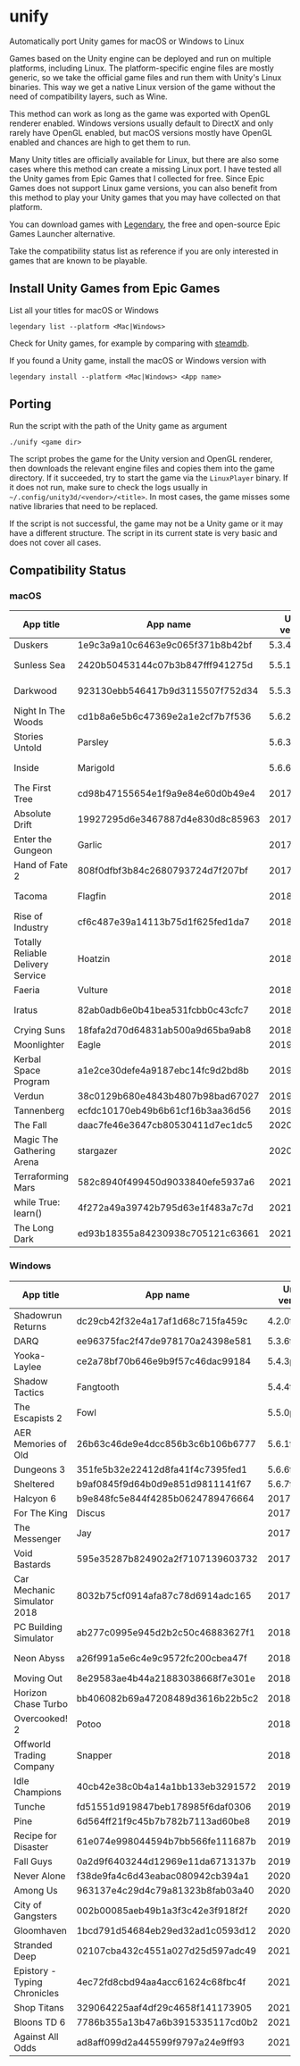 # unify
Automatically port Unity games for macOS or Windows to Linux

Games based on the Unity engine can be deployed and run on multiple platforms, including Linux.
The platform-specific engine files are mostly generic, so we take the official game files and run them with Unity's Linux binaries.
This way we get a native Linux version of the game without the need of compatibility layers, such as Wine.

This method can work as long as the game was exported with OpenGL renderer enabled.
Windows versions usually default to DirectX and only rarely have OpenGL enabled, but macOS versions mostly have OpenGL enabled and chances are high to get them to run.

Many Unity titles are officially available for Linux, but there are also some cases where this method can create a missing Linux port.
I have tested all the Unity games from Epic Games that I collected for free.
Since Epic Games does not support Linux game versions, you can also benefit from this method to play your Unity games that you may have collected on that platform.

You can download games with [Legendary](https://github.com/derrod/legendary), the free and open-source Epic Games Launcher alternative.

Take the compatibility status list as reference if you are only interested in games that are known to be playable.

## Install Unity Games from Epic Games

List all your titles for macOS or Windows

```
legendary list --platform <Mac|Windows>
```

Check for Unity games, for example by comparing with [steamdb](https://steamdb.info/tech/Engine/Unity/).

If you found a Unity game, install the macOS or Windows version with

```
legendary install --platform <Mac|Windows> <App name>
```

## Porting

Run the script with the path of the Unity game as argument

```
./unify <game dir>
```

The script probes the game for the Unity version and OpenGL renderer, then downloads the relevant engine files and copies them into the game directory.
If it succeeded, try to start the game via the `LinuxPlayer` binary.
If it does not run, make sure to check the logs usually in `~/.config/unity3d/<vendor>/<title>`.
In most cases, the game misses some native libraries that need to be replaced.

If the script is not successful, the game may not be a Unity game or it may have a different structure.
The script in its current state is very basic and does not cover all cases.

## Compatibility Status

### macOS

| App title                         | App name                         | Unity version | Linux available | OpenGL enabled | Playable | Notes                                         |
|-----------------------------------|----------------------------------|---------------|-----------------|----------------|----------|-----------------------------------------------|
| Duskers                           | 1e9c3a9a10c6463e9c065f371b8b42bf | 5.3.4f1       | yes             | yes            | yes      |                                               |
| Sunless Sea                       | 2420b50453144c07b3b847fff941275d | 5.5.1f1       | yes             | yes            | no       | can not find matching unity engine            |
| Darkwood                          | 923130ebb546417b9d3115507f752d34 | 5.5.3f1       | yes             | yes            | no       | can not find matching unity engine            |
| Night In The Woods                | cd1b8a6e5b6c47369e2a1e2cf7b7f536 | 5.6.2p4       | yes             | yes            | no       | can not find matching unity engine            |
| Stories Untold                    | Parsley                          | 5.6.3p2       | no              | yes            | no       | can not find matching unity engine            |
| Inside                            | Marigold                         | 5.6.6f2       | no              | yes            | no       | can not find matching unity engine            |
| The First Tree                    | cd98b47155654e1f9a9e84e60d0b49e4 | 2017.4.11f1   | yes             | yes            | yes      | rewired: Rewired_OSX_Lib.dll must be removed  |
| Absolute Drift                    | 19927295d6e3467887d4e830d8c85963 | 2017.4.16f1   | yes             | yes            | no       | needs EOSSDK-Mac-Shipping                     |
| Enter the Gungeon                 | Garlic                           | 2017.4.27f1   | yes             | yes            | no       | needs AkSoundEngine                           |
| Hand of Fate 2                    | 808f0dfbf3b84c2680793724d7f207bf | 2017.4.40f1   | yes             | yes            | no       | needs InControlNative                         |
| Tacoma                            | Flagfin                          | 2018.4.9f1    | yes             | yes            | yes      | rewired: Rewired_OSX_Lib.dll must be removed  |
| Rise of Industry                  | cf6c487e39a14113b75d1f625fed1da7 | 2018.4.11f1   | yes             | yes            | no       | needs EOSSDK-Mac-Shipping                     |
| Totally Reliable Delivery Service | Hoatzin                          | 2018.4.14f1   | yes             | yes            | no       | starting without input, needs rewired         |
| Faeria                            | Vulture                          | 2018.4.18f1   | yes             | yes            | no       | needs libepic_api.so                          |
| Iratus                            | 82ab0adb6e0b41bea531fcbb0c43cfc7 | 2018.4.26f1   | yes             | yes            | no       | needs EOSSDK-Mac-Shipping                     |
| Crying Suns                       | 18fafa2d70d64831ab500a9d65ba9ab8 | 2018.4.30f1   | no              | yes            | no       | needs AkSoundEngine                           |
| Moonlighter                       | Eagle                            | 2019.2.20f1   | yes             | yes            | no       | needs InControlNative                         |
| Kerbal Space Program              | a1e2ce30defe4a9187ebc14fc9d2bd8b | 2019.4.18f1   | yes             | yes            | yes      | mv GameData KSP.app/Contents/Resources/       |
| Verdun                            | 38c0129b680e4843b4807b98bad67027 | 2019.4.29f1   | yes             | yes            | no       |                                               |
| Tannenberg                        | ecfdc10170eb49b6b61cf16b3aa36d56 | 2019.4.29f1   | yes             | yes            | no       |                                               |
| The Fall                          | daac7fe46e3647cb80530411d7ec1dc5 | 2020.2.2f1    | yes             | yes            | no       |                                               |
| Magic The Gathering Arena         | stargazer                        | 2020.3.13f1   | no              | yes            | no       |                                               |
| Terraforming Mars                 | 582c8940f499450d9033840efe5937a6 | 2021.3.12f1   | no              | no             | no       |                                               |
| while True: learn()               | 4f272a49a39742b795d63e1f483a7c7d | 2021.3.14f1   | yes             | no             | no       |                                               |
| The Long Dark                     | ed93b18355a84230938c705121c63661 | 2021.3.16f1   | yes             | yes            | no       |                                               |

### Windows

| App title                         | App name                         | Unity version | Linux available | OpenGL enabled | Playable | Notes                                         |
|-----------------------------------|----------------------------------|---------------|-----------------|----------------|----------|-----------------------------------------------|
| Shadowrun Returns                 | dc29cb42f32e4a17af1d68c715fa459c | 4.2.0f4       | yes             | no             | no       |                                               |
| DARQ                              | ee96375fac2f47de978170a24398e581 | 5.3.6f1       | no              | no             | no       |                                               |
| Yooka-Laylee                      | ce2a78bf70b646e9b9f57c46dac99184 | 5.4.3p3       | yes             | no             | no       |                                               |
| Shadow Tactics                    | Fangtooth                        | 5.4.4f1       | yes             | no             | no       |                                               |
| The Escapists 2                   | Fowl                             | 5.5.0p4       | yes             | no             | no       |                                               |
| AER Memories of Old               | 26b63c46de9e4dcc856b3c6b106b6777 | 5.6.1f1       | yes             | no             | no       |                                               |
| Dungeons 3                        | 351fe5b32e22412d8fa41f4c7395fed1 | 5.6.6f2       | yes             | no             | no       |                                               |
| Sheltered                         | b9af0845f9d64b0d9e851d9811141f67 | 5.6.7f1       | yes             | no             | no       |                                               |
| Halcyon 6                         | b9e848fc5e844f4285b0624789476664 | 2017.2.1f1    | yes             | no             | no       |                                               |
| For The King                      | Discus                           | 2017.2.2p2    | yes             | no             | no       |                                               |
| The Messenger                     | Jay                              | 2017.4.12f1   | no              | no             | no       |                                               |
| Void Bastards                     | 595e35287b824902a2f7107139603732 | 2017.4.21f1   | no              | no             | no       |                                               |
| Car Mechanic Simulator 2018       | 8032b75cf0914afa87c78d6914adc165 | 2017.4.24f1   | no              | no             | no       |                                               |
| PC Building Simulator             | ab277c0995e945d2b2c50c46883627f1 | 2018.4.16f1   | no              | yes            | no       |                                               |
| Neon Abyss                        | a26f991a5e6c4e9c9572fc200cbea47f | 2018.4.21f1   | no              | yes            | yes      | needs fmod 2.0.8                              |
| Moving Out                        | 8e29583ae4b44a21883038668f7e301e | 2018.4.21f1   | no              | no             | no       |                                               |
| Horizon Chase Turbo               | bb406082b69a47208489d3616b22b5c2 | 2018.4.27f1   | yes             | no             | no       |                                               |
| Overcooked! 2                     | Potoo                            | 2018.4.32f1   | yes             | no             | no       |                                               |
| Offworld Trading Company          | Snapper                          | 2018.4.36f1   | no              | yes            | no       |                                               |
| Idle Champions                    | 40cb42e38c0b4a14a1bb133eb3291572 | 2019.3.0f6    | no              | no             | no       |                                               |
| Tunche                            | fd51551d919847beb178985f6daf0306 | 2019.4.0f1    | no              | no             | no       |                                               |
| Pine                              | 6d564ff21f9c45b7b782b7113ad60be8 | 2019.4.10f1   | yes             | no             | no       |                                               |
| Recipe for Disaster               | 61e074e998044594b7bb566fe111687b | 2019.4.24f1   | no              | no             | no       |                                               |
| Fall Guys                         | 0a2d9f6403244d12969e11da6713137b | 2019.4.37f1   | no              | no             | no       |                                               |
| Never Alone                       | f38de9fa4c6d43eabac080942cb394a1 | 2020.3.19f1   | yes             | no             | no       |                                               |
| Among Us                          | 963137e4c29d4c79a81323b8fab03a40 | 2020.3.22f1   | no              | no             | no       |                                               |
| City of Gangsters                 | 002b00085aeb49b1a3f3c42e3f918f2f | 2020.3.28f1   | no              | no             | no       |                                               |
| Gloomhaven                        | 1bcd791d54684eb29ed32ad1c0593d12 | 2020.3.33f1   | no              | no             | no       |                                               |
| Stranded Deep                     | 02107cba432c4551a027d25d597adc49 | 2021.2.7f1    | yes             | yes            | no       | needs libBCrypt.so                            |
| Epistory - Typing Chronicles      | 4ec72fd8cbd94aa4acc61624c68fbc4f | 2021.3.3f1    | yes             | no             | no       |                                               |
| Shop Titans                       | 329064225aaf4df29c4658f141173905 | 2021.3.10f1   | no              | no             | no       |                                               |
| Bloons TD 6                       | 7786b355a13b47a6b3915335117cd0b2 | 2021.3.16f1   | no              | no             | no       |                                               |
| Against All Odds                  | ad8aff099d2a445599f9797a24e9ff93 | 2021.3.19f1   | no              | no             | no       |                                               |